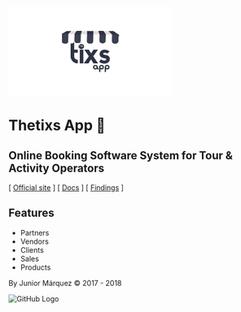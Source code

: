 ![GitHub Logo](/src/img/logoT.png)

# Thetixs App :rocket: 

## Online Booking Software System for Tour & Activity Operators


 [ [Official site](https://www.thetixsapp.com) ] 
 [ [Docs](https://www.thetixsapp.com/web/#/app/docs) ]
  [ [Findings](/findings.md) ]

## Features
- Partners
- Vendors
- Clients
- Sales
- Products

By Junior Márquez © 2017 - 2018


![GitHub Logo](https://www.thetixsapp.com/assets/img/features/app_block.png)


